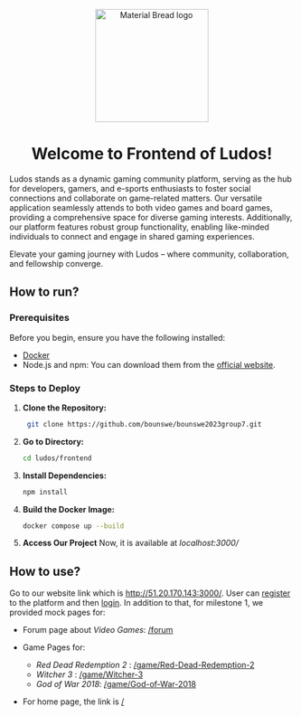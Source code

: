 <p align="center">
 <img width="200" src="https://github.com/bounswe/bounswe2023group7/assets/47900788/abacbafe-f971-4233-be77-fe5167156730" alt="Material Bread logo">
</p>
<h1 align="center">
Welcome to Frontend of Ludos!
</h1>

Ludos stands as a dynamic gaming community platform, serving as the hub for developers, gamers, and e-sports enthusiasts to foster social connections and collaborate on game-related matters. Our versatile application seamlessly attends to both video games and board games, providing a comprehensive space for diverse gaming interests. Additionally, our platform features robust group functionality, enabling like-minded individuals to connect and engage in shared gaming experiences. 

Elevate your gaming journey with Ludos – where community, collaboration, and fellowship converge.

## How to run?

### Prerequisites

Before you begin, ensure you have the following installed:

- [Docker](https://www.docker.com/get-started)
- Node.js and npm: You can download them from the [official website](https://nodejs.org/).

### Steps to Deploy

1. **Clone the Repository:**
    ```bash
     git clone https://github.com/bounswe/bounswe2023group7.git
     ```
2. **Go to Directory:**
   ```bash
   cd ludos/frontend
   ```
2. **Install Dependencies:**

    ```bash
    npm install
    ```
3. **Build the Docker Image:**
    ```bash
    docker compose up --build
    ```
    
4. **Access Our Project**
 Now, it is available at *localhost:3000/*


## How to use?
Go to our website link which is http://51.20.170.143:3000/. User can [register](http://51.20.170.143:3000/signup) to the platform and then [login](http://51.20.170.143:3000/login). In addition to that, for milestone 1, we provided mock pages for:
* Forum page about *Video Games*: [/forum](http://51.20.170.143:3000/forum)
*    Game Pages for:

      * *Red Dead Redemption 2* : [/game/Red-Dead-Redemption-2](http://51.20.170.143:3000/game/Red-Dead-Redemption-2)
      * *Witcher 3* : [/game/Witcher-3](http://51.20.170.143:3000/game/Witcher-3)
      * *God of War 2018*: [/game/God-of-War-2018](http://51.20.170.143:3000/game/God-of-War-2018)
* For home page, the link is [/](http://51.20.170.143:3000/home)
